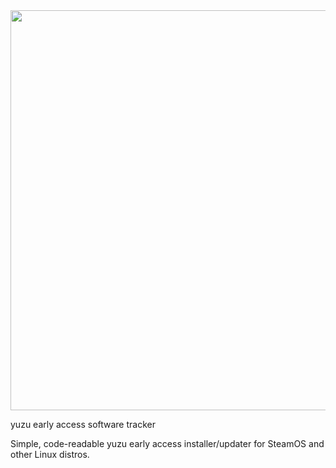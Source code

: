 <img src="https://github.com/styromaniac/YEAST/assets/43807387/49ad866a-637b-456a-b045-083adb25026f.png" height="640" width="640">

yuzu early access software tracker

Simple, code-readable yuzu early access installer/updater for SteamOS and other Linux distros.
